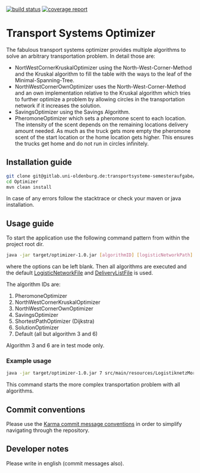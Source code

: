 [![build status](https://gitlab.uni-oldenburg.de/transportsysteme-semesteraufgabe/Optimizer/badges/master/build.svg)](https://gitlab.uni-oldenburg.de/transportsysteme-semesteraufgabe/Optimizer/commits/master) [![coverage report](https://gitlab.uni-oldenburg.de/transportsysteme-semesteraufgabe/Optimizer/badges/master/coverage.svg)](https://gitlab.uni-oldenburg.de/transportsysteme-semesteraufgabe/Optimizer/commits/master)

# Transport Systems Optimizer
The fabulous transport systems optimizer provides multiple algorithms to solve an arbitrary transportation problem. In detail those are:
* NortWestCornerKruskalOptimizer using the North-West-Corner-Method and the Kruskal algorithm to fill the table with the ways to the leaf of the Minimal-Spanning-Tree.
* NorthWestCornerOwnOptimizer uses the North-West-Corner-Method and an own implementation relative to the Kruskal algorithm which tries to further optimize a problem by allowing circles in the transportation network if it increases the solution.
* SavingsOptimizer using the Savings Algorithm.
* PheromoneOptimizer which sets a pheromone scent to each location. The intensity of the scent depends on the remaining locations delivery amount needed. As much as the truck gets more empty the pheromone scent of the start location or the home location gets higher. This ensures the trucks get home and do not run in circles infinitely. 

## Installation guide
```bash
git clone git@gitlab.uni-oldenburg.de:transportsysteme-semesteraufgabe/Optimizer.git
cd Optimizer
mvn clean install
```
In case of any errors follow the stacktrace or check your maven or java installation.

## Usage guide
To start the application use the following command pattern from within the project root dir.
```bash
java -jar target/optimizer-1.0.jar [algorithmID] [logisticNetworkPath] [deliveryListPath]
```
where the options can be left blank. Then all algorithms are executed and the default [LogisticNetworkFile](src/main/resources/Logistiknetz.csv) and [DeliveryListFile](src/main/resources/Lieferliste.csv) is used.

The algorithm IDs are:

1. PheromoneOptimizer
2. NorthWestCornerKruskalOptimizer
3. NorthWestCornerOwnOptimizer
4. SavingsOptimizer
5. ShortestPathOptimizer (Dijkstra)
6. SolutionOptimizer
7. Default (all but algorithm 3 and 6) 

Algorithm 3 and 6 are in test mode only.

### Example usage
```bash
java -jar target/optimizer-1.0.jar 7 src/main/resources/LogistiknetzMoreComplex.csv src/main/resources/LieferlisteMoreComplex.csv
```
This command starts the more complex transportation problem with all algorithms.
## Commit conventions
Please use the [Karma commit message conventions](http://karma-runner.github.io/0.10/dev/git-commit-msg.html) in order to simplify navigating through the repository.

## Developer notes
Please write in english (commit messages also).